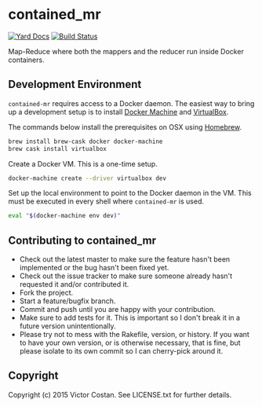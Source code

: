 # contained_mr

[![Yard Docs](http://img.shields.io/badge/yard-docs-blue.svg)](http://rubydoc.info/github/pwnall/contained_mr/master/frames)
[![Build Status](https://travis-ci.org/pwnall/contained_mr.svg?branch=master)](https://travis-ci.org/pwnall/contained_mr)

Map-Reduce where both the mappers and the reducer run inside Docker containers.

## Development Environment

`contained-mr` requires access to a Docker daemon. The easiest way to
bring up a development setup is to install
[Docker Machine](https://github.com/docker/machine) and
[VirtualBox](https://www.virtualbox.org/).

The commands below install the prerequisites on OSX using
[Homebrew](http://brew.sh/).

```bash
brew install brew-cask docker docker-machine
brew cask install virtualbox
```

Create a Docker VM. This is a one-time setup.

```bash
docker-machine create --driver virtualbox dev
```

Set up the local environment to point to the Docker daemon in the VM. This must
be executed in every shell where `contained-mr` is used.

```bash
eval "$(docker-machine env dev)"
```


## Contributing to contained_mr

* Check out the latest master to make sure the feature hasn't been implemented or the bug hasn't been fixed yet.
* Check out the issue tracker to make sure someone already hasn't requested it and/or contributed it.
* Fork the project.
* Start a feature/bugfix branch.
* Commit and push until you are happy with your contribution.
* Make sure to add tests for it. This is important so I don't break it in a future version unintentionally.
* Please try not to mess with the Rakefile, version, or history. If you want to have your own version, or is otherwise necessary, that is fine, but please isolate to its own commit so I can cherry-pick around it.

## Copyright

Copyright (c) 2015 Victor Costan. See LICENSE.txt for further details.
